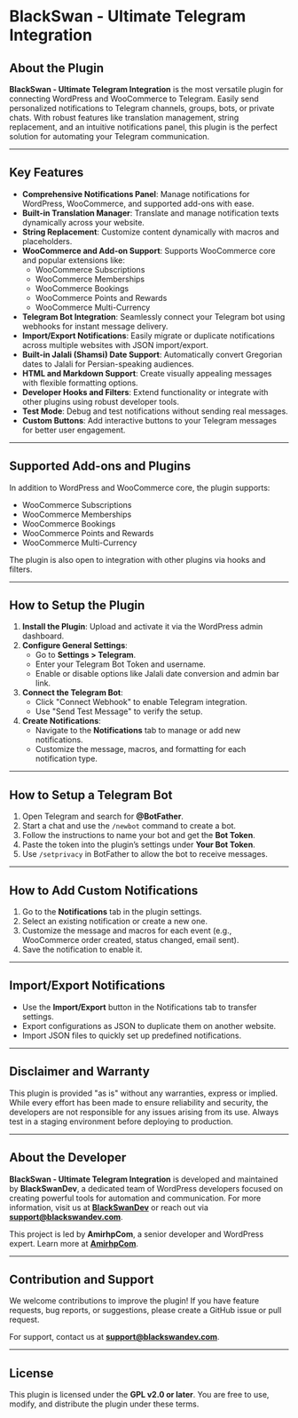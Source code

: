 # BlackSwan - Ultimate Telegram Integration

## About the Plugin
**BlackSwan - Ultimate Telegram Integration** is the most versatile plugin for connecting WordPress and WooCommerce to Telegram. Easily send personalized notifications to Telegram channels, groups, bots, or private chats. With robust features like translation management, string replacement, and an intuitive notifications panel, this plugin is the perfect solution for automating your Telegram communication.

---

## Key Features
- **Comprehensive Notifications Panel**: Manage notifications for WordPress, WooCommerce, and supported add-ons with ease.
- **Built-in Translation Manager**: Translate and manage notification texts dynamically across your website.
- **String Replacement**: Customize content dynamically with macros and placeholders.
- **WooCommerce and Add-on Support**: Supports WooCommerce core and popular extensions like:
  - WooCommerce Subscriptions
  - WooCommerce Memberships
  - WooCommerce Bookings
  - WooCommerce Points and Rewards
  - WooCommerce Multi-Currency
- **Telegram Bot Integration**: Seamlessly connect your Telegram bot using webhooks for instant message delivery.
- **Import/Export Notifications**: Easily migrate or duplicate notifications across multiple websites with JSON import/export.
- **Built-in Jalali (Shamsi) Date Support**: Automatically convert Gregorian dates to Jalali for Persian-speaking audiences.
- **HTML and Markdown Support**: Create visually appealing messages with flexible formatting options.
- **Developer Hooks and Filters**: Extend functionality or integrate with other plugins using robust developer tools.
- **Test Mode**: Debug and test notifications without sending real messages.
- **Custom Buttons**: Add interactive buttons to your Telegram messages for better user engagement.

---

## Supported Add-ons and Plugins
In addition to WordPress and WooCommerce core, the plugin supports:
- WooCommerce Subscriptions
- WooCommerce Memberships
- WooCommerce Bookings
- WooCommerce Points and Rewards
- WooCommerce Multi-Currency

The plugin is also open to integration with other plugins via hooks and filters.

---

## How to Setup the Plugin
1. **Install the Plugin**: Upload and activate it via the WordPress admin dashboard.
2. **Configure General Settings**:
   - Go to **Settings > Telegram**.
   - Enter your Telegram Bot Token and username.
   - Enable or disable options like Jalali date conversion and admin bar link.
3. **Connect the Telegram Bot**:
   - Click "Connect Webhook" to enable Telegram integration.
   - Use "Send Test Message" to verify the setup.
4. **Create Notifications**:
   - Navigate to the **Notifications** tab to manage or add new notifications.
   - Customize the message, macros, and formatting for each notification type.

---

## How to Setup a Telegram Bot
1. Open Telegram and search for **@BotFather**.
2. Start a chat and use the `/newbot` command to create a bot.
3. Follow the instructions to name your bot and get the **Bot Token**.
4. Paste the token into the plugin’s settings under **Your Bot Token**.
5. Use `/setprivacy` in BotFather to allow the bot to receive messages.

---

## How to Add Custom Notifications
1. Go to the **Notifications** tab in the plugin settings.
2. Select an existing notification or create a new one.
3. Customize the message and macros for each event (e.g., WooCommerce order created, status changed, email sent).
4. Save the notification to enable it.

---

## Import/Export Notifications
- Use the **Import/Export** button in the Notifications tab to transfer settings.
- Export configurations as JSON to duplicate them on another website.
- Import JSON files to quickly set up predefined notifications.

---

## Disclaimer and Warranty
This plugin is provided "as is" without any warranties, express or implied. While every effort has been made to ensure reliability and security, the developers are not responsible for any issues arising from its use. Always test in a staging environment before deploying to production.

---

## About the Developer
**BlackSwan - Ultimate Telegram Integration** is developed and maintained by **BlackSwanDev**, a dedicated team of WordPress developers focused on creating powerful tools for automation and communication. For more information, visit us at **[BlackSwanDev](https://blackswandev.com/)** or reach out via **[support@blackswandev.com](mailto:support@blackswandev.com)**.

This project is led by **AmirhpCom**, a senior developer and WordPress expert. Learn more at **[AmirhpCom](https://amirhp.com/)**.

---

## Contribution and Support
We welcome contributions to improve the plugin! If you have feature requests, bug reports, or suggestions, please create a GitHub issue or pull request.

For support, contact us at **[support@blackswandev.com](mailto:support@blackswandev.com)**.

---

## License
This plugin is licensed under the **GPL v2.0 or later**. You are free to use, modify, and distribute the plugin under these terms.